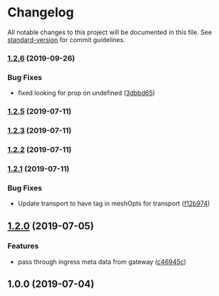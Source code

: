 # Changelog

All notable changes to this project will be documented in this file. See [standard-version](https://github.com/conventional-changelog/standard-version) for commit guidelines.

### [1.2.6](https://github.com/37teams/ngateway/compare/v1.2.5...v1.2.6) (2019-09-26)


### Bug Fixes

* fixed looking for prop on undefined ([3dbbd65](https://github.com/37teams/ngateway/commit/3dbbd65))

### [1.2.5](https://github.com/37teams/ngateway/compare/v1.2.2...v1.2.5) (2019-07-11)



### [1.2.3](https://github.com/37teams/ngateway/compare/v1.2.2...v1.2.3) (2019-07-11)



### [1.2.2](https://github.com/37teams/ngateway/compare/v1.2.1...v1.2.2) (2019-07-11)



### [1.2.1](https://github.com/37teams/ngateway/compare/v1.2.0...v1.2.1) (2019-07-11)


### Bug Fixes

* Update transport to have tag in meshOpts for transport ([f12b974](https://github.com/37teams/ngateway/commit/f12b974))



## [1.2.0](https://github.com/37teams/ngateway/compare/v1.0.0...v1.2.0) (2019-07-05)


### Features

* pass through ingress meta data from gateway ([c46945c](https://github.com/37teams/ngateway/commit/c46945c))



## 1.0.0 (2019-07-04)
